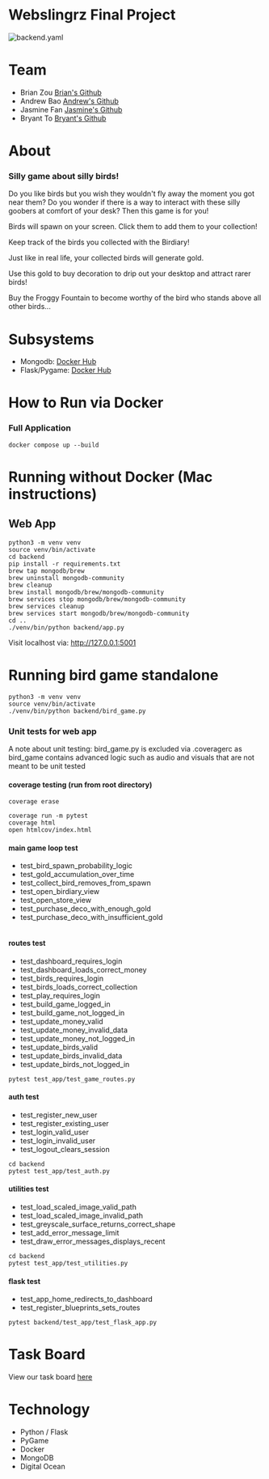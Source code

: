 # Webslingrz Final Project
![backend.yaml](https://github.com/software-students-spring2025/5-final-webslingrz/actions/workflows/backend.yml/badge.svg?event=pull_request)

# Team
* Brian Zou [Brian's Github](https://github.com/brianzou03)
* Andrew Bao [Andrew's Github](https://github.com/andrew-bao)
* Jasmine Fan [Jasmine's Github](https://github.com/jasmine7310)
* Bryant To [Bryant's Github](https://github.com/bryantto08)

# About
### Silly game about silly birds!
Do you like birds but you wish they wouldn't fly away the moment you got near them? Do you wonder if there is a way to interact with these silly goobers at comfort of your desk? Then this game is for you!  
  
Birds will spawn on your screen. Click them to add them to your collection!  
  
Keep track of the birds you collected with the Birdiary!  
  
Just like in real life, your collected birds will generate gold.  
  
Use this gold to buy decoration to drip out your desktop and attract rarer birds!  
  
Buy the Froggy Fountain to become worthy of the bird who stands above all other birds...  

# Subsystems
* Mongodb: [Docker Hub](https://hub.docker.com/_/mongo)
* Flask/Pygame: [Docker Hub](https://hub.docker.com/repository/docker/bt2181/webslingerz/general)

# How to Run via Docker
### Full Application
```
docker compose up --build
```


# Running without Docker (Mac instructions)
## Web App
```
python3 -m venv venv
source venv/bin/activate 
cd backend
pip install -r requirements.txt
brew tap mongodb/brew
brew uninstall mongodb-community
brew cleanup
brew install mongodb/brew/mongodb-community
brew services stop mongodb/brew/mongodb-community
brew services cleanup
brew services start mongodb/brew/mongodb-community
cd ..
./venv/bin/python backend/app.py
```

Visit localhost via: http://127.0.0.1:5001

# Running bird game standalone
```
python3 -m venv venv
source venv/bin/activate 
./venv/bin/python backend/bird_game.py
```

### Unit tests for web app
A note about unit testing: bird_game.py is excluded via .coveragerc as bird_game contains advanced logic such as audio and visuals that are not meant to be unit tested
#### coverage testing (run from root directory)
```
coverage erase

coverage run -m pytest
coverage html
open htmlcov/index.html

```


#### main game loop test
* test_bird_spawn_probability_logic
* test_gold_accumulation_over_time
* test_collect_bird_removes_from_spawn
* test_open_birdiary_view
* test_open_store_view
* test_purchase_deco_with_enough_gold
* test_purchase_deco_with_insufficient_gold
```

```

#### routes test
* test_dashboard_requires_login
* test_dashboard_loads_correct_money
* test_birds_requires_login
* test_birds_loads_correct_collection
* test_play_requires_login
* test_build_game_logged_in
* test_build_game_not_logged_in
* test_update_money_valid
* test_update_money_invalid_data
* test_update_money_not_logged_in
* test_update_birds_valid
* test_update_birds_invalid_data
* test_update_birds_not_logged_in
```
pytest test_app/test_game_routes.py
```

#### auth test
* test_register_new_user
* test_register_existing_user
* test_login_valid_user
* test_login_invalid_user
* test_logout_clears_session
```
cd backend
pytest test_app/test_auth.py
```

#### utilities test
* test_load_scaled_image_valid_path
* test_load_scaled_image_invalid_path
* test_greyscale_surface_returns_correct_shape
* test_add_error_message_limit
* test_draw_error_messages_displays_recent
```
cd backend
pytest test_app/test_utilities.py
```

#### flask test
* test_app_home_redirects_to_dashboard
* test_register_blueprints_sets_routes
```
pytest backend/test_app/test_flask_app.py
```

# Task Board
View our task board [here](https://github.com/orgs/software-students-spring2025/projects/234/views/2)

# Technology
* Python / Flask
* PyGame
* Docker
* MongoDB
* Digital Ocean


